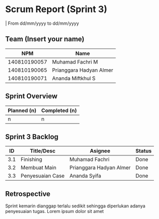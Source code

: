 # Scrum Report (Sprint 3)
| From dd/mm/yyyy to dd/mm/yyyy

## Team (Insert your name)
| NPM           | Name        |
| ------------- |-------------|
| 140810190057  | Muhamad Fachri M   |
| 140810190065 | Prianggara Hadyan Almer  |
| 140810190071  | Ananda Miftkhul S |

## Sprint Overview
| Planned (n)   | Completed (n) |
| ------------- |-------------- |
| n             | n             |

## Sprint 3 Backlog

| ID  | Title/Desc | Asignee | Status |
| --- | ---------- | ------- | ------ |
| 3.1 | Finishing | Muhamad Fachri | Done |
| 3.2 | Membuat Main | Prianggara Hadyan Almer | Done |
| 3.3 | Penyesuaian Case | Ananda Syifa | Done |

## Retrospective 

Sprint kemarin dianggap terlalu sedikit sehingga diperlukan adanya penyesuaian tugas. Lorem ipsum dolor sit amet

